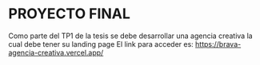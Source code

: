# PROYECTO FINAL
Como parte del TP1 de la tesis se debe desarrollar una agencia creativa
la cual debe tener su landing page
El link para acceder es: https://brava-agencia-creativa.vercel.app/